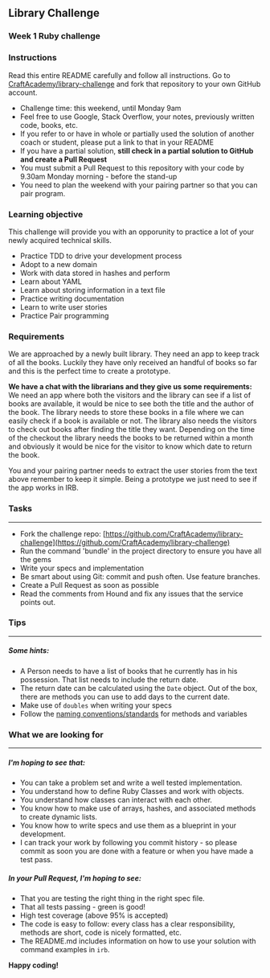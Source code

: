 ## Library Challenge

### Week 1 Ruby challenge

### Instructions

Read this entire README carefully and follow all instructions. Go to [CraftAcademy/library-challenge](https://github.com/CraftAcademy/library-challenge) and fork that repository to your own GitHub account.

* Challenge time: this weekend, until Monday 9am
* Feel free to use Google, Stack Overflow, your notes, previously written code, books, etc. 
* If you refer to or have in whole or partially used the solution of another coach or student, please put a link to that in your README
* If you have a partial solution, **still check in a partial solution to GitHub and create a Pull Request**
* You must submit a Pull Request to this repository with your code by 9.30am Monday morning - before the stand-up
* You need to plan the weekend with your pairing partner so that you can pair program.

### Learning objective

This challenge will provide you with an opporunity to practice a lot of your newly acquired technical skills.

* Practice TDD to drive your development process
* Adopt to a new domain
* Work with data stored in hashes and perform 
* Learn about YAML
* Learn about storing information in a text file
* Practice writing documentation
* Learn to write user stories
* Practice Pair programming

### Requirements

We are approached by a newly built library. They need an app to keep track of all the books. Luckily they have only received an handful of books so far and this is the perfect time to create a prototype.

**We have a chat with the librarians and they give us some requirements:**  
We need an app where both the visitors and the library can see if a list of books are available, it would be nice to see both the title and the author of the book. The library needs to store these books in a file where we can easily check if a book is available or not. The library also needs the visitors to check out books after finding the title they want. Depending on the time of the checkout the library needs the books to be returned within a month and obviously it would be nice for the visitor to know which date to return the book.

You and your pairing partner needs to extract the user stories from the text above remember to keep it simple. Being a prototype we just need to see if the app works in IRB.

### Tasks

---

* Fork the challenge repo: [https://github.com/CraftAcademy/library-challenge](https://github.com/CraftAcademy/library-challenge)
* Run the command 'bundle' in the project directory to ensure you have all the gems
* Write your specs and implementation
* Be smart about using Git: commit and push often. Use feature branches.
* Create a Pull Request as soon as possible
* Read the comments from Hound and fix any issues that the service points out.

### Tips

---

##### Some hints:

* A Person needs to have a list of books that he currently has in his possession. That list needs to include the return date.
* The return date can be calculated using the `Date` object. Out of the box, there are methods you can use to add days to the current date.
* Make use of `doubles` when writing your specs
* Follow the [naming conventions/standards](https://craftacademy.gitbooks.io/coding-as-a-craft/content/extras/naming_standards.html) for methods and variables

### What we are looking for

---

##### I'm hoping to see that:

* You can take a problem set and write a well tested implementation.
* You understand how to define Ruby Classes and work with objects.
* You understand how classes can interact with each other.
* You know how to make use of arrays, hashes, and associated methods to create dynamic lists.
* You know how to write specs and use them as a blueprint in your development.
* I can track your work by following you commit history - so please commit as soon you are done with a feature or when you have made a test pass. 

##### In your Pull Request, I'm hoping to see:

* That you are testing the right thing in the right spec file.
* That all tests passing - green is good!
* High test coverage \(above 95% is accepted\)
* The code is easy to follow: every class has a clear responsibility, methods are short, code is nicely formatted, etc.
* The README.md includes information on how to use your solution with command examples in `irb`. 

**Happy coding!**

